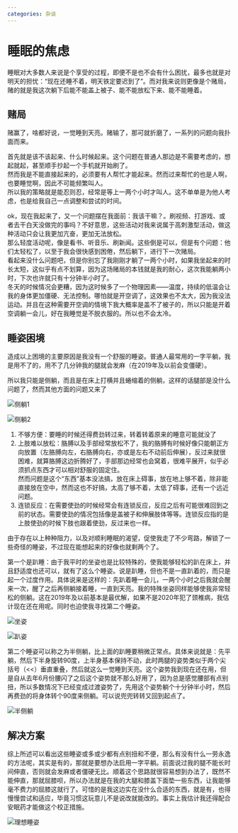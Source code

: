 ```yaml
---
categories: 杂谈
---
```


# 睡眠的焦虑

睡眠对大多数人来说是个享受的过程，即便不是也不会有什么困扰，最多也就是对明天的担忧：“现在还睡不着，明天铁定要迟到了”。而对我来说则更像是个赌局，赌的就是我这次躺下后能不能盖上被子、能不能放松下来、能不能睡着。

## 赌局

赌赢了，啥都好说，一觉睡到天亮。赌输了，那可就折磨了，一系列的问题向我扑面而来。

首先就是该不该起来、什么时候起来。这个问题在普通人那边是不需要考虑的，想起就起，甚至顺手抄起一个手机就开始刷了。  
然而我是不能直接起来的，必须要有人帮忙才能起来。然而过来帮忙的也是人啊，也要睡觉啊，因此不可能频繁叫人。  
所以我的策略就是能忍则忍，经常是等上一两个小时才叫人。这不单单是为他人考虑，也是给我自己一点调整和尝试的时间。

ok，现在我起来了，又一个问题摆在我面前：我该干嘛？。刷视频、打游戏、或者去干白天没做完的事吗？不好意思，这些活动对我来说属于高刺激型活动，做这种活动只会让我更加亢奋，更加无法放松。  
那么轻度活动呢，像是看书、听音乐、刷新闻。这些倒是可以，但是有个问题：他们太轻松了，以至于我会很快感到困倦，然后躺下，进行下一次赌局。  
看起来没什么问题吧，但是你别忘了我刚刚才躺了一两个小时，如果我坐起来的时长太短，这似乎有点不划算，因为这场赌局的本钱就是我的耐心，这次我能躺两小时，下次也许就只有十分钟半小时了。  
冬天的时候情况会更糟，因为这时候多了一个物理因素——温度，持续的低温会让我的身体更加僵硬、无法控制。哪怕就是开空调了，这效果也不太大，因为我没法运动。并且在这种需要开空调的情境下我大概率是盖不了被子的，所以只能是开着空调躺一会儿，好在我睡觉是不脱衣服的。所以也不会太冷。

## 睡姿困境

造成以上困境的主要原因是我没有一个舒服的睡姿。普通人最常用的一字平躺，我是用不了的，用不了几分钟我的腿就会发麻（在2019年及以前会变僵硬）。

所以我只能是侧躺，而且是在床上打横并且蜷缩着的侧躺，这样的话腿部是没什么问题了，然而其他方面的问题又来了

![侧躺1](/public/img/my-body/侧躺1.png)

![侧躺2](/public/img/my-body/侧躺2.png)

1. 不够方便：要睡的时候还得费劲转过来，转着转着原来的睡意可能就没了
2. 上肢难以放松：胳膊以及手部经常放松不了，我的胳膊有时候好像只能朝正方向放置（左胳膊向左，右胳膊向右，亦或是左右不动前后伸展），反过来就很困难，就算胳膊这边折腾好了，手部那边经常也会窝着，很难平展开，似乎必须抓点东西才可以相对舒服的固定住。  
然而问题是这个“东西”基本没法搞，放在床上碍事，放在地上够不着，除非能直接放在空中，然而这也不好搞，太高了够不着，太低了碍事，还有一个远近问题。
3. 连锁反应：在需要使劲的时候经常会有连锁反应，反应之后有可能很难回到之前的状态。需要使劲的情况包括像是盖被子和伸展肢体等等。连锁反应指的是上肢使劲的时候下肢也跟着使劲，反过来也一样。

由于存在以上种种阻力，以及对顺利睡眠的渴望，促使我走了不少弯路，解锁了一些奇怪的睡姿，不过现在能想起来的好像也就剩两个了。

第一个是趴睡：由于我平时的坐姿也是比较特殊的，使我能够轻松的趴在床上，并且舒适度也还可以，就有了这么个睡姿。说是趴睡，但也不是一直趴着的，而只是起一个过度作用。具体说来是这样的：先趴着睡一会儿，一两个小时之后我就会醒来一次，醒了之后再侧躺接着睡，一直到天亮。我的特殊坐姿同样能够使我非常轻松的侧躺。这在2019年及以前基本是最优解，如果不是2020年犯了颈椎病，我估计现在还在用呢。同时也迫使我寻找第二个睡姿。

![坐姿](/public/img/my-body/坐姿.png)

![趴姿](/public/img/my-body/趴姿.png)

第二个睡姿可以称之为半侧躺，比上面的趴睡要稍微正常点。具体来说就是：先平躺，然后下半身旋转90度，上半身基本保持不动，此时两腿的姿势类似于两个尖括号（<<）垂直重叠，然后就这么一觉睡到天亮。这个姿势我到现在还在用，但是自从去年6月份腰闪了之后这个姿势就不那么好用了，因为总是感觉腰部有点别扭，所以多数情况下已经变成过渡姿势了，先用这个姿势躺个十分钟半小时，然后再费劲的将身体转个90度来侧躺。可以说兜兜转转又回到起点了。

![半侧躺](/public/img/my-body/3.png)

## 解决方案

综上所述可以看出这些睡姿或多或少都有点别扭和不便，那么有没有什么一劳永逸的方法呢，其实是有的，那就是要想办法启用一字平躺。前面说过我的腿不能长时间伸直，否则就会发麻或者僵硬无比。顺着这个思路就很容易想到办法了，既然不能伸直，那就屈膝呗，所以办法就是在我的大腿和膝盖下面垫一些东西，让我能够毫不费力的屈膝这就行了。可惜的是我这边实在没什么合适的东西，就是有，也得慢慢尝试和适应，毕竟习惯这玩意儿不是说改就能改的。事实上我估计我还得配合安眠药才能做这个校正措施。

![理想睡姿](/public/img/my-body/理想睡姿.png)
